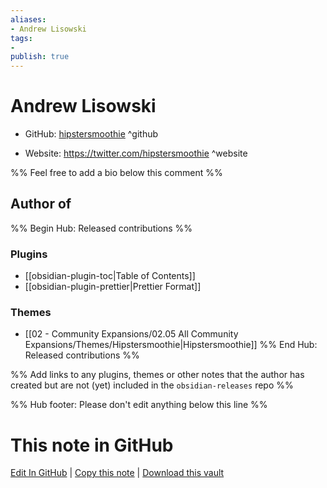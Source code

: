 ```yaml
---
aliases:
- Andrew Lisowski
tags:
- 
publish: true
---
```


# Andrew Lisowski

- GitHub: [hipstersmoothie](https://github.com/hipstersmoothie/) ^github
<!-- - Discord: `@` ^discord-->
- Website: <https://twitter.com/hipstersmoothie> ^website
<!-- - [[Publish sites|Publish site]]: ^publish-->

%% Feel free to add a bio below this comment %%


## Author of

%% Begin Hub: Released contributions %%
### Plugins
- [[obsidian-plugin-toc|Table of Contents]]
- [[obsidian-plugin-prettier|Prettier Format]]

### Themes
- [[02 - Community Expansions/02.05 All Community Expansions/Themes/Hipstersmoothie|Hipstersmoothie]]
%% End Hub: Released contributions %%

%% Add links to any plugins, themes or other notes that the author has created but are not (yet) included in the `obsidian-releases` repo %%

<!--
### Unlisted plugins

- 
-->

<!--
### Others

- 
-->

<!--
## Sponsor this author

- [[GitHub sponsors]]: [Sponsor @hipstersmoothie on GitHub Sponsors](https://github.com/sponsors/hipstersmoothie) ^github-sponsor
- [[Buy me a coffee]]: ^buy-me-a-coffee
- [[PayPal]]: ^paypal
- [[Patreon]]: ^patreon

-->

<!--
## Follow this author

- [[YouTube Channels|On YouTube]]: ^youtube
- Twitter: ^twitter
- ...
-->

%% Hub footer: Please don't edit anything below this line %%

# This note in GitHub

<span class="git-footer">[Edit In GitHub](https://github.dev/obsidian-community/obsidian-hub/blob/main/01%20-%20Community/People/hipstersmoothie.md "git-hub-edit-note") | [Copy this note](https://raw.githubusercontent.com/obsidian-community/obsidian-hub/main/01%20-%20Community/People/hipstersmoothie.md "git-hub-copy-note") | [Download this vault](https://github.com/obsidian-community/obsidian-hub/archive/refs/heads/main.zip "git-hub-download-vault") </span>